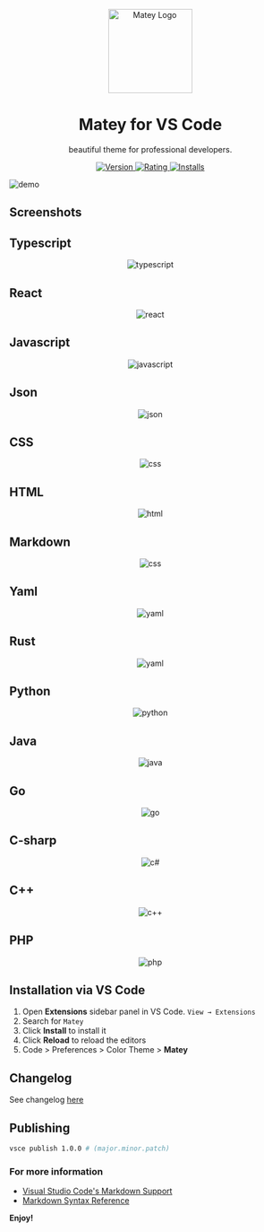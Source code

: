 <p align="center">
  <a href="https://marketplace.visualstudio.com/items?itemName=arickho.matey-vscode">
    <img alt="Matey Logo" src="https://raw.githubusercontent.com/arickho/matey-vscode/master/images/icon.png" width="150"/>
  </a>
</p>

<h1 align="center">
    Matey for VS Code
</h1>
<p align="center">
  beautiful theme for professional developers.
</p>

<p align="center">
  <a href="https://marketplace.visualstudio.com/items?itemName=arickho.matey-vscode">
    <img alt="Version" src="https://vsmarketplacebadge.apphb.com/version/arickho.matey-vscode.svg" />
  </a>
  <a href="https://marketplace.visualstudio.com/items?itemName=arickho.matey-vscode">
    <img alt="Rating" src="https://vsmarketplacebadge.apphb.com/rating/arickho.matey-vscode.svg" />
  </a>
  <a href="https://marketplace.visualstudio.com/items?itemName=arickho.matey-vscode">
    <img alt="Installs" src="https://vsmarketplacebadge.apphb.com/installs/arickho.matey-vscode.svg" />
  </a>
  
</p>

![demo](https://raw.githubusercontent.com/arickho/matey-vscode/master/images/Matey%20Theme.png)

## Screenshots

## Typescript

<p align="center">
  <img alt="typescript" src="https://raw.githubusercontent.com/arickho/matey-vscode/master/syntax/typescript.png" x/>
</p>

## React

<p align="center">
  <img alt="react" src="https://raw.githubusercontent.com/arickho/matey-vscode/master/syntax/react.png"  />
</p>

## Javascript

<p align="center">
  <img alt="javascript" src="https://raw.githubusercontent.com/arickho/matey-vscode/master/syntax/javascript.png"  /> 
</p>

## Json

<p align="center">
  <img alt="json" src="https://raw.githubusercontent.com/arickho/matey-vscode/master/syntax/json.png"  /> 
</p>

## CSS

<p align="center">
  <img alt="css" src="https://raw.githubusercontent.com/arickho/matey-vscode/master/syntax/css.png"  />
</p>

## HTML

<p align="center">
  <img alt="html" src="https://raw.githubusercontent.com/arickho/matey-vscode/master/syntax/html.png"  /> 
</p>

## Markdown

<p align="center">
  <img alt="css" src="https://raw.githubusercontent.com/arickho/matey-vscode/master/syntax/markdown.png"  />
</p>

## Yaml

<p align="center">
  <img alt="yaml" src="https://raw.githubusercontent.com/arickho/matey-vscode/master/syntax/yaml.png"  /> 
</p>

## Rust

<p align="center">
  <img alt="yaml" src="https://raw.githubusercontent.com/arickho/matey-vscode/master/syntax/rust.png"  /> 
</p>

## Python

<p align="center">
  <img alt="python" src="https://raw.githubusercontent.com/arickho/matey-vscode/master/syntax/python.png"  /> 
</p>

## Java

<p align="center">
  <img alt="java" src="https://raw.githubusercontent.com/arickho/matey-vscode/master/syntax/java.png"  /> 
</p>

## Go

<p align="center">
  <img alt="go" src="https://raw.githubusercontent.com/arickho/matey-vscode/master/syntax/go-lang.png"  /> 
</p>

## C-sharp

<p align="center">
  <img alt="c#" src="https://raw.githubusercontent.com/arickho/matey-vscode/master/syntax/c-sharp.png"  /> 
</p>

## C++

<p align="center">
  <img alt="c++" src="https://raw.githubusercontent.com/arickho/matey-vscode/master/syntax/c-plus-plus.png"  /> 
</p>

## PHP

<p align="center">
  <img alt="php" src="https://raw.githubusercontent.com/arickho/matey-vscode/master/syntax/php.png"  /> 
</p>

## Installation via VS Code

1. Open **Extensions** sidebar panel in VS Code. `View → Extensions`
2. Search for `Matey`
3. Click **Install** to install it
4. Click **Reload** to reload the editors
5. Code > Preferences > Color Theme > **Matey**

## Changelog

See changelog [here](https://github.com/arickho/matey-vscode/blob/master/CHANGELOG.md)

## Publishing

```bash
vsce publish 1.0.0 # (major.minor.patch)
```

### For more information

- [Visual Studio Code's Markdown Support](https://code.visualstudio.com/docs/languages/markdown)
- [Markdown Syntax Reference](https://help.github.com/articles/markdown-basics/)

**Enjoy!**
